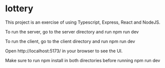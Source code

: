 # lottery

 This project is an exercise of using Typescript, Express, React and NodeJS.

 To run the server, go to the server directory and run npm run dev

 To run the client, go to the client directory and run npm run dev

 Open http://localhost:5173/ in your browser to see the UI.

 Make sure to run npm install in both directories before running npm run dev
 